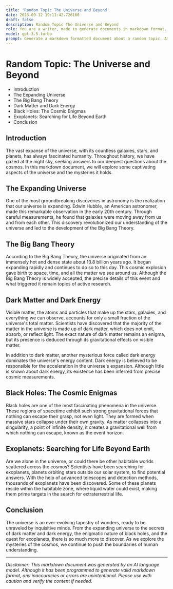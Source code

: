 ```yaml
---
title: 'Random Topic The Universe and Beyond'
date: 2023-09-12 19:11:42.726160
draft: false
description: Random Topic The Universe and Beyond
role: You are a writer, made to generate documents in markdown format. It is very important that all of the documents you generate are in valid markdown format.
model: gpt-3.5-turbo
prompt: Generate a markdown formatted document about a random topic. At the bottom, include a disclaimer explaining that the document was generated by you. The first line of the document should be the title. Make sure that the entire document is in proper markdown format, using a mix of various tags to make the document visually appealing.
---
```


# Random Topic: The Universe and Beyond

- Introduction
- The Expanding Universe
- The Big Bang Theory
- Dark Matter and Dark Energy
- Black Holes: The Cosmic Enigmas
- Exoplanets: Searching for Life Beyond Earth
- Conclusion

## Introduction

The vast expanse of the universe, with its countless galaxies, stars, and planets, has always fascinated humanity. Throughout history, we have gazed at the night sky, seeking answers to our deepest questions about the cosmos. In this markdown document, we will explore some captivating aspects of the universe and the mysteries it holds.

## The Expanding Universe

One of the most groundbreaking discoveries in astronomy is the realization that our universe is expanding. Edwin Hubble, an American astronomer, made this remarkable observation in the early 20th century. Through careful measurements, he found that galaxies were moving away from us and from each other. This discovery revolutionized our understanding of the universe and led to the development of the Big Bang Theory.

## The Big Bang Theory

According to the Big Bang Theory, the universe originated from an immensely hot and dense state about 13.8 billion years ago. It began expanding rapidly and continues to do so to this day. This cosmic explosion gave birth to space, time, and all the matter we see around us. Although the Big Bang Theory is widely accepted, the precise details of this event and what triggered it remain topics of active research.

## Dark Matter and Dark Energy

Visible matter, the atoms and particles that make up the stars, galaxies, and everything we can observe, accounts for only a small fraction of the universe's total matter. Scientists have discovered that the majority of the matter in the universe is made up of dark matter, which does not emit, absorb, or reflect light. The exact nature of dark matter remains an enigma, but its presence is deduced through its gravitational effects on visible matter.

In addition to dark matter, another mysterious force called dark energy dominates the universe's energy content. Dark energy is believed to be responsible for the acceleration in the universe's expansion. Although little is known about dark energy, its existence has been inferred from precise cosmic measurements.

## Black Holes: The Cosmic Enigmas

Black holes are one of the most fascinating phenomena in the universe. These regions of spacetime exhibit such strong gravitational forces that nothing can escape their grasp, not even light. They are formed when massive stars collapse under their own gravity. As matter collapses into a singularity, a point of infinite density, it creates a gravitational well from which nothing can escape, known as the event horizon.

## Exoplanets: Searching for Life Beyond Earth

Are we alone in the universe, or could there be other habitable worlds scattered across the cosmos? Scientists have been searching for exoplanets, planets orbiting stars outside our solar system, to find potential answers. With the help of advanced telescopes and detection methods, thousands of exoplanets have been discovered. Some of these planets reside within the habitable zone, where liquid water could exist, making them prime targets in the search for extraterrestrial life.

## Conclusion

The universe is an ever-evolving tapestry of wonders, ready to be unraveled by inquisitive minds. From the expanding universe to the secrets of dark matter and dark energy, the enigmatic nature of black holes, and the quest for exoplanets, there is so much more to discover. As we explore the mysteries of the cosmos, we continue to push the boundaries of human understanding.

---

*Disclaimer: This markdown document was generated by an AI language model. Although it has been programmed to generate valid markdown format, any inaccuracies or errors are unintentional. Please use with caution and verify the content if needed.*